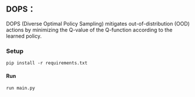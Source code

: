 ## DOPS：
DOPS (Diverse Optimal Policy Sampling) mitigates out-of-distribution (OOD) actions by minimizing the Q-value of the Q-function according to the learned policy.

### Setup 
```
pip install -r requirements.txt
```

#### Run 
```
run main.py
```